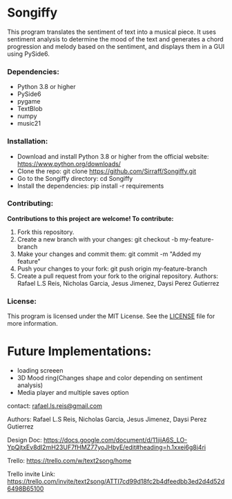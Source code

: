 # Songiffy
This program translates the sentiment of text into a musical piece. It uses sentiment analysis to determine the mood of the text and generates a chord progression and melody based on the sentiment, and displays them in a GUI using PySide6.
### Dependencies:
- Python 3.8 or higher
- PySide6
- pygame
- TextBlob
- numpy
- music21
### Installation:
* Download and install Python 3.8 or higher from the official website: https://www.python.org/downloads/
* Clone the repo: git clone https://github.com/Sirraff/Songiffy.git
* Go to the Songiffy directory: cd Songiffy
* Install the dependencies: pip install -r requirements
### Contributing:
**Contributions to this project are welcome! To contribute:**
1. Fork this repository.
2. Create a new branch with your changes: git checkout -b my-feature-branch
3. Make your changes and commit them: git commit -m "Added my feature"
4. Push your changes to your fork: git push origin my-feature-branch
5. Create a pull request from your fork to the original repository.
Authors: Rafael L.S Reis, Nicholas Garcia, Jesus Jimenez, Daysi Perez Gutierrez
### License:
This program is licensed under the MIT License. See the [LICENSE](LICENSE.txt) file for more information.

# Future Implementations:
- loading screeen
- 3D Mood ring(Changes shape and color depending on sentiment analysis)
- Media player and multiple saves option

contact: rafael.ls.reis@gmail.com


Authors: Rafael L.S Reis, Nicholas Garcia, Jesus Jimenez, Daysi Perez Gutierrez

Design Doc: https://docs.google.com/document/d/11iijA6S_LO-YpQjtxEv8dI2mH23UF7fHMZ77yoJHbyE/edit#heading=h.1xxei6g8i4ri

Trello: https://trello.com/w/text2song/home

Trello invite Link: https://trello.com/invite/text2song/ATTI7cd99d18fc2b4dfeedbb3ed2d4d52d6498B65100


